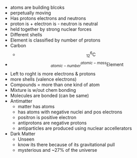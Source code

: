- atoms are building blcoks
- perpetually moving
- Has protons electrons and neutrons
- proton is + electron is - neutron is neutral
- held together by strong nuclear forces
- Different shells
- Element is classified by number of protons
- Carbon
	- $$_{12}^{6}\mathrm{C}$$
-  $$_{atomic-number}^{atomic-mass}\mathrm{Element}$$
-  Left to roght is more electrons & protons
-  more shells (valence electrons)
-  Compounds = more than one kind of atom
- Mixture is w/out chem bonding
- Molecules are bonded (can be same)
- Antimatter
	- matter has atoms
	- has atoms with negative nuclei and pos electrons
	- positron is positive electron
	- antiprotons are negative protons
	- antiparticles are produced using nuclear accellerators
- Dark Matter
	- Unseen
	- know its there because of its gravitational pull
	- mysterious and ~27% of the universe
